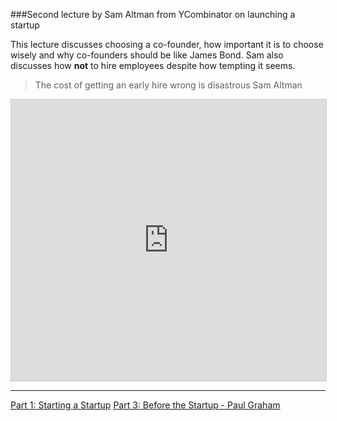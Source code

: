 ###Second lecture by Sam Altman from YCombinator on launching a startup

This lecture discusses choosing a co-founder, how important it is to choose wisely and why co-founders should be like James Bond. Sam also discusses how <b>not</b> to hire employees despite how tempting it seems.

>The cost of getting an early hire wrong is disastrous
>Sam Altman

<iframe src="https://clip.mn/embed/yt-CVfnkM44Urs&pid=1448189585" height="450" width="100%" border="0" allowFullScreen="true" style="max-width: 100%; max-height: 100%; border:1px solid #CCC;"></iframe>

<hr/>

<a href="how-to-launch-a-startup-part-1.html">Part 1: Starting a Startup</a>
<a href="how-to-launch-a-startup-part-3.html">Part 3: Before the Startup - Paul Graham</a>